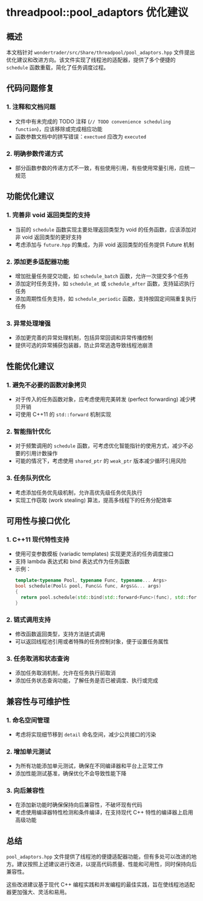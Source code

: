 # threadpool::pool_adaptors 优化建议

## 概述

本文档针对 `wondertrader/src/Share/threadpool/pool_adaptors.hpp` 文件提出优化建议和改进方向。该文件实现了线程池的适配器，提供了多个便捷的 `schedule` 函数重载，简化了任务调度过程。

## 代码问题修复

### 1. 注释和文档问题
- 文件中有未完成的 TODO 注释 (`// TODO convenience scheduling function`)，应该移除或完成相应功能
- 函数参数文档中的拼写错误：`exectued` 应改为 `executed`

### 2. 明确参数传递方式
- 部分函数参数的传递方式不一致，有些使用引用，有些使用常量引用，应统一规范

## 功能优化建议

### 1. 完善非 void 返回类型的支持
- 当前的 `schedule` 函数实现主要处理返回类型为 void 的任务函数，应该添加对非 void 返回类型的更好支持
- 考虑添加与 `future.hpp` 的集成，为非 void 返回类型的任务提供 Future 机制

### 2. 添加更多适配器功能
- 增加批量任务提交功能，如 `schedule_batch` 函数，允许一次提交多个任务
- 添加定时任务支持，如 `schedule_at` 或 `schedule_after` 函数，支持延迟执行任务
- 添加周期性任务支持，如 `schedule_periodic` 函数，支持按固定间隔重复执行任务

### 3. 异常处理增强
- 添加更完善的异常处理机制，包括异常回调和异常传播控制
- 提供可选的异常捕获包装器，防止异常逃逸导致线程池崩溃

## 性能优化建议

### 1. 避免不必要的函数对象拷贝
- 对于传入的任务函数对象，应考虑使用完美转发 (perfect forwarding) 减少拷贝开销
- 可使用 C++11 的 `std::forward` 机制实现

### 2. 智能指针优化
- 对于频繁调用的 `schedule` 函数，可考虑优化智能指针的使用方式，减少不必要的引用计数操作
- 可能的情况下，考虑使用 `shared_ptr` 的 `weak_ptr` 版本减少循环引用风险

### 3. 任务队列优化
- 考虑添加任务优先级机制，允许高优先级任务优先执行
- 实现工作窃取 (work stealing) 算法，提高多线程下的任务分配效率

## 可用性与接口优化

### 1. C++11 现代特性支持
- 使用可变参数模板 (variadic templates) 实现更灵活的任务调度接口
- 支持 lambda 表达式和 bind 表达式作为任务函数
- 示例：
  ```cpp
  template<typename Pool, typename Func, typename... Args>
  bool schedule(Pool& pool, Func&& func, Args&&... args)
  {
    return pool.schedule(std::bind(std::forward<Func>(func), std::forward<Args>(args)...));
  }
  ```

### 2. 链式调用支持
- 修改函数返回类型，支持方法链式调用
- 可以返回线程池引用或者特殊的任务控制对象，便于设置任务属性

### 3. 任务取消和状态查询
- 添加任务取消机制，允许在任务执行前取消
- 添加任务状态查询功能，了解任务是否已被调度、执行或完成

## 兼容性与可维护性

### 1. 命名空间管理
- 考虑将实现细节移到 `detail` 命名空间，减少公共接口的污染

### 2. 增加单元测试
- 为所有功能添加单元测试，确保在不同编译器和平台上正常工作
- 添加性能测试基准，确保优化不会导致性能下降

### 3. 向后兼容性
- 在添加新功能时确保保持向后兼容性，不破坏现有代码
- 考虑使用编译器特性检测和条件编译，在支持现代 C++ 特性的编译器上启用高级功能

## 总结

`pool_adaptors.hpp` 文件提供了线程池的便捷适配器功能，但有多处可以改进的地方。建议按照上述建议进行改进，以提高代码质量、性能和可用性，同时保持向后兼容性。

这些改进建议基于现代 C++ 编程实践和并发编程的最佳实践，旨在使线程池适配器更加强大、灵活和易用。
